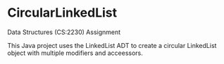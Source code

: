 # CircularLinkedList
Data Structures (CS:2230) Assignment

This Java project uses the LinkedList ADT to create a circular LinkedList object
with multiple modifiers and acceessors.

